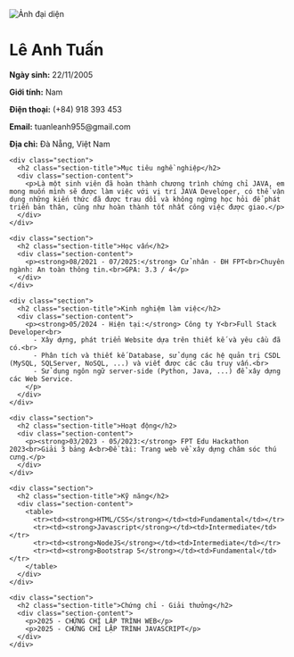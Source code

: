 <!DOCTYPE html>
<html lang="vi">
<head>
  <meta charset="UTF-8">
  <title>CV Cá Nhân - Lê Anh Tuấn</title>
  <link rel="stylesheet" href="css/styles.css">
  </style>
</head>
<body class="cv-document">
  <div class="cv-page">
    <div class="profile">
      <img src="3c6adfda-6784-4248-82c2-84210596d28a.png" alt="Ảnh đại diện" imadges="avatar">
      <div class="info">
        <h1 class="name">Lê Anh Tuấn</h1>
        <p><strong>Ngày sinh:</strong> 22/11/2005</p>
        <p><strong>Giới tính:</strong> Nam</p>
        <p><strong>Điện thoại:</strong> (+84) 918 393 453</p>
        <p><strong>Email:</strong> tuanleanh955@gmail.com</p>
        <p><strong>Địa chỉ:</strong> Đà Nẵng, Việt Nam</p>
      </div>
    </div>

    <div class="section">
      <h2 class="section-title">Mục tiêu nghề nghiệp</h2>
      <div class="section-content">
        <p>Là một sinh viên đã hoàn thành chương trình chứng chỉ JAVA, em mong muốn mình sẽ được làm việc với vị trí JAVA Developer, có thể vận dụng những kiến thức đã được trau dồi và không ngừng học hỏi để phát triển bản thân, cũng như hoàn thành tốt nhất công việc được giao.</p>
      </div>
    </div>

    <div class="section">
      <h2 class="section-title">Học vấn</h2>
      <div class="section-content">
        <p><strong>08/2021 - 07/2025:</strong> Cử nhân - ĐH FPT<br>Chuyên ngành: An toàn thông tin.<br>GPA: 3.3 / 4</p>
      </div>
    </div>

    <div class="section">
      <h2 class="section-title">Kinh nghiệm làm việc</h2>
      <div class="section-content">
        <p><strong>05/2024 - Hiện tại:</strong> Công ty Y<br>Full Stack Developer<br>
          - Xây dựng, phát triển Website dựa trên thiết kế và yêu cầu đã có.<br>
          - Phân tích và thiết kế Database, sử dụng các hệ quản trị CSDL (MySQL, SQLServer, NoSQL, ...) và viết được các câu truy vấn.<br>
          - Sử dụng ngôn ngữ server-side (Python, Java, ...) để xây dựng các Web Service.
        </p>
      </div>
    </div>

    <div class="section">
      <h2 class="section-title">Hoạt động</h2>
      <div class="section-content">
        <p><strong>03/2023 - 05/2023:</strong> FPT Edu Hackathon 2023<br>Giải 3 bảng A<br>Đề tài: Trang web về xây dựng chăm sóc thú cưng.</p>
      </div>
    </div>

    <div class="section">
      <h2 class="section-title">Kỹ năng</h2>
      <div class="section-content">
        <table>
          <tr><td><strong>HTML/CSS</strong></td><td>Fundamental</td></tr>
          <tr><td><strong>Javascript</strong></td><td>Intermediate</td></tr>
          <tr><td><strong>NodeJS</strong></td><td>Intermediate</td></tr>
          <tr><td><strong>Bootstrap 5</strong></td><td>Fundamental</td></tr>
        </table>
      </div>
    </div>

    <div class="section">
      <h2 class="section-title">Chứng chỉ - Giải thưởng</h2>
      <div class="section-content">
        <p>2025 - CHỨNG CHỈ LẬP TRÌNH WEB</p>
        <p>2025 - CHỨNG CHỈ LẬP TRÌNH JAVASCRIPT</p>
      </div>
    </div>
  </div>
</body>
</html>
